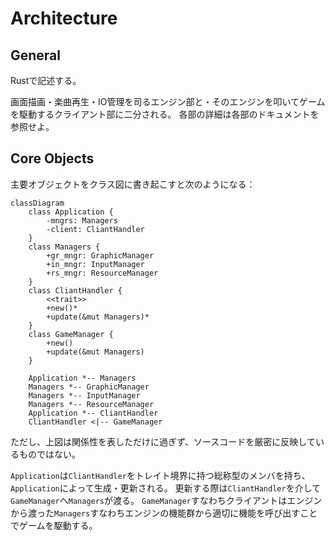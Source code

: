 # Architecture

## General

Rustで記述する。

画面描画・楽曲再生・IO管理を司るエンジン部と・そのエンジンを叩いてゲームを駆動するクライアント部に二分される。
各部の詳細は各部のドキュメントを参照せよ。

## Core Objects

主要オブジェクトをクラス図に書き起こすと次のようになる：

```mermaid
classDiagram
    class Application {
        -mngrs: Managers 
        -client: CliantHandler 
    }
    class Managers {
        +gr_mngr: GraphicManager 
        +in_mngr: InputManager 
        +rs_mngr: ResourceManager 
    }
    class CliantHandler {
        <<trait>>
        +new()*
        +update(&mut Managers)*
    }
    class GameManager {
        +new()
        +update(&mut Managers)
    }

    Application *-- Managers
    Managers *-- GraphicManager
    Managers *-- InputManager
    Managers *-- ResourceManager
    Application *-- CliantHandler
    CliantHandler <|-- GameManager
```

ただし、上図は関係性を表しただけに過ぎず、ソースコードを厳密に反映しているものではない。

`Application`は`CliantHandler`をトレイト境界に持つ総称型のメンバを持ち、`Application`によって生成・更新される。
更新する際は`CliantHandler`を介して`GameManager`へ`Managers`が渡る。
`GameManager`すなわちクライアントはエンジンから渡った`Managers`すなわちエンジンの機能群から適切に機能を呼び出すことでゲームを駆動する。
